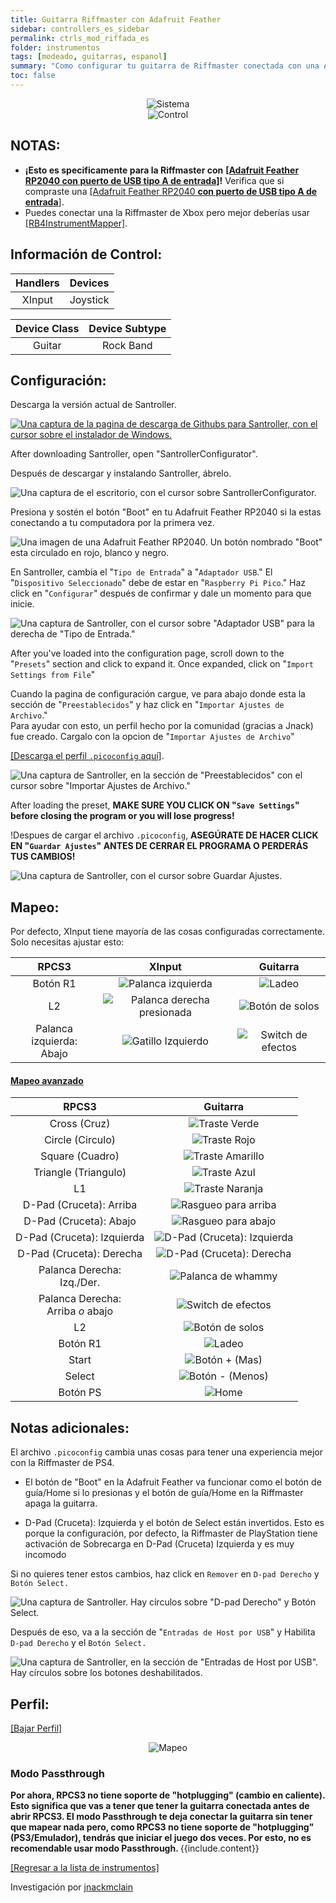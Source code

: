 ```yaml
---
title: Guitarra Riffmaster con Adafruit Feather
sidebar: controllers_es_sidebar
permalink: ctrls_mod_riffada_es
folder: instrumentos
tags: [modeado, guitarras, espanol]
summary: "Como configurar tu guitarra de Riffmaster conectada con una Adafruit Feather en RPCS3."
toc: false
---
```


<div align="center"> <img src="https://carlmylo.github.io/docu-rpcs3/images/instruments/plat/santroller.png" alt="Sistema" title="Sistema"></div>

<div align="center"> <img src="https://carlmylo.github.io/docu-rpcs3/images/instruments/cont/riffmastercontroller.png" alt="Control" title="Control"></div>

## NOTAS:

* **¡Esto es specificamente para la Riffmaster con** [**[Adafruit Feather RP2040 con puerto de USB tipo A de entrada]**](https://www.adafruit.com/product/5723)**!** Verifica que si compraste una [[Adafruit Feather RP2040 **con puerto de USB tipo A de entrada**]](https://www.adafruit.com/product/5723).
* Puedes conectar una la Riffmaster de Xbox pero mejor deberías usar [[RB4InstrumentMapper]](https://carlmylo.github.io/docu-rpcs3/ctrls_rb4gtr_xbox_es).

## Información de Control:

| Handlers | Devices |
|:------------------:|:---------------------:|
| XInput | Joystick |

| Device Class | Device Subtype |
|:------------------:|:---------------------:|
| Guitar | Rock Band |

## Configuración:

Descarga la versión actual de Santroller.

[![Una captura de la pagina de descarga de Githubs para Santroller, con el cursor sobre el instalador de Windows.](https://carlmylo.github.io/docu-rpcs3/images/instruments/xtra/feather/dlsan.png)](https://github.com/Santroller/Santroller/releases "SantrollerConfigurator")

After downloading Santroller, open "SantrollerConfigurator".

Después de descargar y instalando Santroller, ábrelo.

![Una captura de el escritorio, con el cursor sobre SantrollerConfigurator.](https://carlmylo.github.io/docu-rpcs3/images/instruments/xtra/feather/opensan.png "SantrollerConfigurator")

Presiona y sostén el botón "Boot" en tu Adafruit Feather RP2040 si la estas conectando a tu computadora por la primera vez.

![Una imagen de una Adafruit Feather RP2040. Un botón nombrado "Boot" esta circulado en rojo, blanco y negro.](https://carlmylo.github.io/docu-rpcs3/images/instruments/xtra/feather/bootada.jpg "Adafruit Feather RP2040 con puerto de USB tipo A de entrada")

En Santroller, cambia el "`Tipo de Entrada`" a "`Adaptador USB`." El "`Dispositivo Seleccionado`" debe de estar en "`Raspberry Pi Pico`." Haz click en "`Configurar`" después de confirmar y dale un momento para que inicie.

![Una captura de Santroller, con el cursor sobre "Adaptador USB" para la derecha de "Tipo de Entrada."](https://carlmylo.github.io/docu-rpcs3/images/instruments/xtra/feather/sanusbes.png "SantrollerConfigurator")

After you've loaded into the configuration page, scroll down to the "`Presets`" section and click to expand it. Once expanded, click on "`Import Settings from File`"

Cuando la pagina de configuración cargue, ve para abajo donde esta la sección de "`Preestablecidos`" y haz click en "`Importar Ajustes de Archivo`."  
Para ayudar con esto, un perfil hecho por la comunidad (gracias a Jnack) fue creado. Cargalo con la opcion de "`Importar Ajustes de Archivo`"  

[[Descarga el perfil `.picoconfig` aquí]](https://carlmylo.github.io/docu-rpcs3/downloads/instrument-repo/RiffmasterFeather.picoconfig).

![Una captura de Santroller, en la sección de "Preestablecidos" con el cursor sobre "Importar Ajustes de Archivo."](https://carlmylo.github.io/docu-rpcs3/images/instruments/xtra/feather/sanpreloades.png "Preestablecidos")

After loading the preset, **MAKE SURE YOU CLICK ON "`Save Settings`" before closing the program or you will lose progress!**

!Despues de cargar el archivo `.picoconfig`, **ASEGÚRATE DE HACER CLICK EN "`Guardar Ajustes`" ANTES DE CERRAR EL PROGRAMA O PERDERÁS TUS CAMBIOS!**

![Una captura de Santroller, con el cursor sobre Guardar Ajustes.](https://carlmylo.github.io/docu-rpcs3/images/instruments/xtra/feather/sansavees.png "Santroller")

## Mapeo:

Por defecto, XInput tiene mayoría de las cosas configuradas correctamente. Solo necesitas ajustar esto:

| **RPCS3** | **XInput** | **Guitarra** |
|:--------:|:-----------:|:-----------:|
| Botón R1 | ![Palanca izquierda](https://carlmylo.github.io/docu-rpcs3/images/btns/ctrls/360/rs.png "Palanca izquierda") | ![Ladeo](https://carlmylo.github.io/docu-rpcs3/images/btns/gtrs/ts.png "Ladeo") | 
| L2 | ![Palanca derecha presionada](https://carlmylo.github.io/docu-rpcs3/images/btns/ctrls/360/rsc.png "Palanca derecha presionada") | ![Botón de solos](https://carlmylo.github.io/docu-rpcs3/images/btns/gtrs/solo.png "Botón de solos") | 
| Palanca izquierda: <br> Abajo | ![Gatillo Izquierdo](https://carlmylo.github.io/docu-rpcs3/images/btns/ctrls/360/lt.png "Gatillo Izquierdo") | ![Switch de efectos](https://carlmylo.github.io/docu-rpcs3/images/btns/gtrs/fx.png "Switch de efectos") |

<div class="panel-group" id="accordion">
                    <div class="panel panel-default">
                        <div class="panel-heading">
                            <h4 class="panel-title">
                                <a class="noCrossRef accordion-toggle" data-toggle="collapse" data-parent="#accordion" href="#mapeo-avanzado">Mapeo avanzado</a>
                            </h4>
                        </div>
                        <div id="mapeo-avanzado" class="panel-collapse collapse noCrossRef">
                            <div class="panel-body">

<table>
<thead>
<tr>
<th align="center"><strong>RPCS3</strong></th>
<th align="center"><strong>Guitarra</strong></th>
</tr>
</thead>
<tbody>
<tr>
<td align="center">Cross (Cruz)</td>
<td align="center"><img src="https://carlmylo.github.io/docu-rpcs3/images/btns/gtrs/gf.png" alt="Traste Verde" title="Traste Verde"></td>
</tr>
<tr>
<td align="center">Circle (Circulo)</td>
<td align="center"><img src="https://carlmylo.github.io/docu-rpcs3/images/btns/gtrs/rf.png" alt="Traste Rojo" title="Traste Rojo"></td>
</tr>
<tr>
<td align="center">Square (Cuadro)</td>
<td align="center"><img src="https://carlmylo.github.io/docu-rpcs3/images/btns/gtrs/yf.png" alt="Traste Amarillo" title="Traste Amarillo"></td>
</tr>
<tr>
<td align="center">Triangle (Triangulo)</td>
<td align="center"><img src="https://carlmylo.github.io/docu-rpcs3/images/btns/gtrs/bf.png" alt="Traste Azul" title="Traste Azul"></td>
</tr>
<tr>
<td align="center">L1</td>
<td align="center"><img src="https://carlmylo.github.io/docu-rpcs3/images/btns/gtrs/of.png" alt="Traste Naranja" title="Traste Naranja"></td>
</tr>
<tr>
<td align="center">D-Pad (Cruceta): Arriba</td>
<td align="center"><img src="https://carlmylo.github.io/docu-rpcs3/images/btns/gtrs/sbu.png" alt="Rasgueo para arriba" title="Rasgueo para arriba"></td>
</tr>
<tr>
<td align="center">D-Pad (Cruceta): Abajo</td>
<td align="center"><img src="https://carlmylo.github.io/docu-rpcs3/images/btns/gtrs/sbd.png" alt="Rasgueo para abajo" title="Rasgueo para abajo"></td>
</tr>
<tr>
<td align="center">D-Pad (Cruceta): Izquierda</td>
<td align="center"><img src="https://carlmylo.github.io/docu-rpcs3/images/btns/gtrs/dpl.png" alt="D-Pad (Cruceta): Izquierda" title="D-Pad (Cruceta): Izquierda"></td>
</tr>
<tr>
<td align="center">D-Pad (Cruceta): Derecha</td>
<td align="center"><img src="https://carlmylo.github.io/docu-rpcs3/images/btns/gtrs/dpr.png" alt="D-Pad (Cruceta): Derecha" title="D-Pad (Cruceta): Derecha"></td>
</tr>
<tr>
<td align="center">Palanca Derecha: <br> Izq./Der.</td>
<td align="center"><img src="https://carlmylo.github.io/docu-rpcs3/images/btns/gtrs/wb.png" alt="Palanca de whammy" title="Palanca de whammy"></td>
</tr>
<tr>
<td align="center">Palanca Derecha: <br> Arriba <em>o</em> abajo</td>
<td align="center"><img src="https://carlmylo.github.io/docu-rpcs3/images/btns/gtrs/fx.png" alt="Switch de efectos" title="Switch de efectos"></td>
</tr>
<tr>
<td align="center">L2</td>
<td align="center"><img src="https://carlmylo.github.io/docu-rpcs3/images/btns/gtrs/solo.png" alt="Botón de solos" title="Botón de solos"></td>
</tr>
<tr>
<td align="center">Botón R1</td>
<td align="center"><img src="https://carlmylo.github.io/docu-rpcs3/images/btns/gtrs/ts.png" alt="Ladeo" title="Ladeo"></td>
</tr>
<tr>
<td align="center">Start</td>
<td align="center"><img src="https://carlmylo.github.io/docu-rpcs3/images/btns/ctrls/360/start.png" alt="Botón + (Mas)" title="Start"></td>
</tr>
<tr>
<td align="center">Select</td>
<td align="center"><img src="https://carlmylo.github.io/docu-rpcs3/images/btns/ctrls/360/back.png" alt="Botón - (Menos)" title="Back"></td>
</tr>
<tr>
<td align="center">Botón PS</td>
<td align="center"><img src="https://carlmylo.github.io/docu-rpcs3/images/btns/ctrls/360/home.png" alt="Home" title="Home"></td>
</tr>
</tbody>
</table>
                            </div>
                        </div>
                    </div>
                    <!-- /.panel -->
</div>
<!-- /.panel-group -->

## Notas adicionales:

El archivo `.picoconfig` cambia unas cosas para tener una experiencia mejor con la Riffmaster de PS4.  

- El botón de "Boot" en la Adafruit Feather va funcionar como el botón de guía/Home si lo presionas y el botón de guía/Home en la Riffmaster apaga la guitarra.

- D-Pad (Cruceta): Izquierda y el botón de Select están invertidos. Esto es porque la configuración, por defecto, la Riffmaster de PlayStation tiene activación de Sobrecarga en D-Pad (Cruceta) Izquierda y es muy incomodo

Si no quieres tener estos cambios, haz click en `Remover` en `D-pad Derecho` y `Botón Select.`

![Una captura de Santroller. Hay círculos sobre "D-pad Derecho" y Botón Select.](https://carlmylo.github.io/docu-rpcs3/images/instruments/xtra/feather/sanremes.png "SantrollerConfigurator")

Después de eso, va a la sección de "`Entradas de Host por USB`" y Habilita `D-pad Derecho` y el `Botón Select.`

![Una captura de Santroller, en la sección de "Entradas de Host por USB". Hay círculos sobre los botones deshabilitados.](https://carlmylo.github.io/docu-rpcs3/images/instruments/xtra/feather/sanhostines.png "Entradas de Host por USB")

## Perfil:

[[Bajar Perfil]](https://github.com/hmxmilohax/rb3-pc/raw/refs/heads/main/downloads/instrument-repo/Feather%20Riffmaster.7z)

<div align="center"> <img src="https://carlmylo.github.io/docu-rpcs3/images/instruments/maps/360rbgtrsmapping.png" alt="Mapeo" title="Mapeo"></div>

### Modo Passthrough

<div markdown="span" class="alert alert-info" role="alert"><i class="fa fa-info-circle"></i> <b>Por ahora, RPCS3 no tiene soporte de "hotplugging" (cambio en caliente). Esto significa que vas a tener que tener la guitarra conectada antes de abrir RPCS3. El modo Passthrough te deja conectar la guitarra sin tener que mapear nada pero, como RPCS3 no tiene soporte de "hotplugging" (PS3/Emulador), tendrás que iniciar el juego dos veces. Por esto, no es recomendable usar modo Passthrough. </b> {{include.content}}</div>

[[Regresar a la lista de instrumentos]](https://carlmylo.github.io/docu-rpcs3/ctrls_es#lista-de-instrumentos)

Investigación por [jnackmclain](https://github.com/jnackmclain)